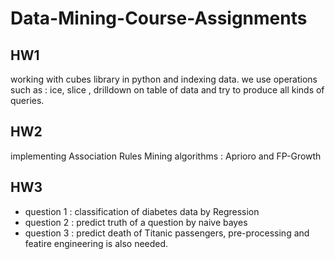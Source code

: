 # Data-Mining-Course-Assignments  
  
  ## HW1  
  working with cubes library in python and indexing data. we use operations such as : ice, slice , drilldown on table of data and try to produce all kinds of queries.

 ## HW2  
  implementing Association Rules Mining algorithms : Aprioro and FP-Growth
  
 ## HW3  
 * question 1 : classification of diabetes data by Regression
 * question 2 : predict truth of a question by naive bayes 
 * question 3 : predict death of Titanic passengers, pre-processing and featire engineering is also needed.

